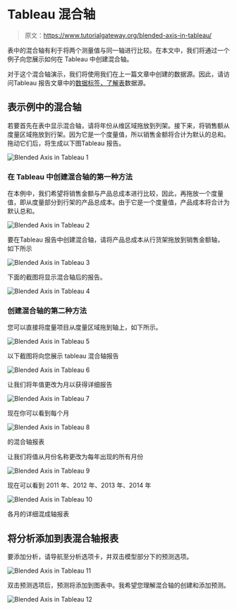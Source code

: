# Tableau 混合轴

> 原文：<https://www.tutorialgateway.org/blended-axis-in-tableau/>

表中的混合轴有利于将两个测量值与同一轴进行比较。在本文中，我们将通过一个例子向您展示如何在 Tableau 中创建混合轴。

对于这个混合轴演示，我们将使用我们在上一篇文章中创建的数据源。因此，请访问Tableau 报告文章中的[数据标签，了解](https://www.tutorialgateway.org/data-labels-in-tableau-reports/)[表](https://www.tutorialgateway.org/tableau/)数据源。

## 表示例中的混合轴

若要首先在表中显示混合轴，请将年份从维区域拖放到列架。接下来，将销售额从度量区域拖放到行架。因为它是一个度量值，所以销售金额将合计为默认的总和。拖动它们后，将生成以下图Tableau 报告。

![Blended Axis in Tableau 1](img/3b5d61d7bc00e2b2341ffb121ffca3db.png)

### 在 Tableau 中创建混合轴的第一种方法

在本例中，我们希望将销售金额与产品总成本进行比较，因此，再拖放一个度量值，即从度量部分到行架的产品总成本。由于它是一个度量值，产品成本将合计为默认总和。

![Blended Axis in Tableau 2](img/93e0044e8f826f1f68c6bb30b224146c.png)

要在Tableau 报告中创建混合轴，请将产品总成本从行货架拖放到销售金额轴，如下所示

![Blended Axis in Tableau 3](img/2fe42a8a689e542ebe639203af3cb758.png)

下面的截图将显示混合轴后的报告。

![Blended Axis in Tableau 4](img/aed295f7e108d1bb0ff1b2c7599e75d3.png)

### 创建混合轴的第二种方法

您可以直接将度量项目从度量区域拖到轴上，如下所示。

![Blended Axis in Tableau 5](img/c0b7e88e941d9ffe9b42f9ed4ab75ebb.png)

以下截图将向您展示 tableau 混合轴报告

![Blended Axis in Tableau 6](img/47971dc95444b953c95c112dcba9a000.png)

让我们将年值更改为月以获得详细报告

![Blended Axis in Tableau 7](img/d1a4c1db025083ce07e81580a47f5bf1.png)

现在你可以看到每个月

![Blended Axis in Tableau 8](img/2a60b811515fff2901648b197c3c6111.png)

的混合轴报表

让我们将值从月份名称更改为每年出现的所有月份

![Blended Axis in Tableau 9](img/dd947f97febe525cc1a004eb5e842e96.png)

现在可以看到 2011 年、2012 年、2013 年、2014 年

![Blended Axis in Tableau 10](img/ed6981f736753a29621be5335f5471a7.png)

各月的详细混成轴报表

## 将分析添加到表混合轴报表

要添加分析，请导航至分析选项卡，并双击模型部分下的预测选项。

![Blended Axis in Tableau 11](img/fd4d21c17f80e03468bb60c7039f2353.png)

双击预测选项后，预测将添加到图表中。我希望您理解混合轴的创建和添加预测。

![Blended Axis in Tableau 12](img/4e67c7a2bdc6152fcbcc66cd7d6b84cd.png)